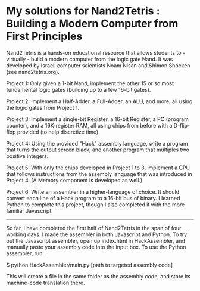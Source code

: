 # My solutions for Nand2Tetris : Building a Modern Computer from First Principles

Nand2Tetris is a hands-on educational resource that allows students to - virtually - build a modern computer from the logic gate Nand. It was developed by Israeli computer scientists Noam Nisan and Shimon Shocken (see nand2tetris.org).

Project 1: Only given a 1-bit Nand, implement the other 15 or so most fundamental logic gates (building up to a few 16-bit gates).

Project 2: Implement a Half-Adder, a Full-Adder, an ALU, and more, all using the logic gates from Project 1.

Project 3: Implement a single-bit Register, a 16-bit Register, a PC (program counter), and a 16K-register RAM, all using chips from before with a D-flip-flop provided (to help discretize time).

Project 4: Using the provided "Hack" assembly language, write a program that turns the output screen black, and another program that multiples two positive integers. 

Project 5: With only the chips developed in Project 1 to 3, implement a CPU that follows instructions from the assembly language that was introduced in Project 4. (A Memory component is developed as well.)

Project 6: Write an assembler in a higher-language of choice. It should convert each line of a Hack program to a 16-bit bus of binary. I learned Python to complete this project, though I also completed it with the more familiar Javascript.

* * *

So far, I have completed the first half of Nand2Tetris in the span of four working days. I made the assembler in both Javascript and Python. To try out the Javascript assembler, open up index.html in HackAssembler, and manually paste your assembly code into the input box. To use the Python assembler, run:

  $ python HackAssembler/main.py [path to targeted assembly code]

This will create a file in the same folder as the assembly code, and store its machine-code translation there.


